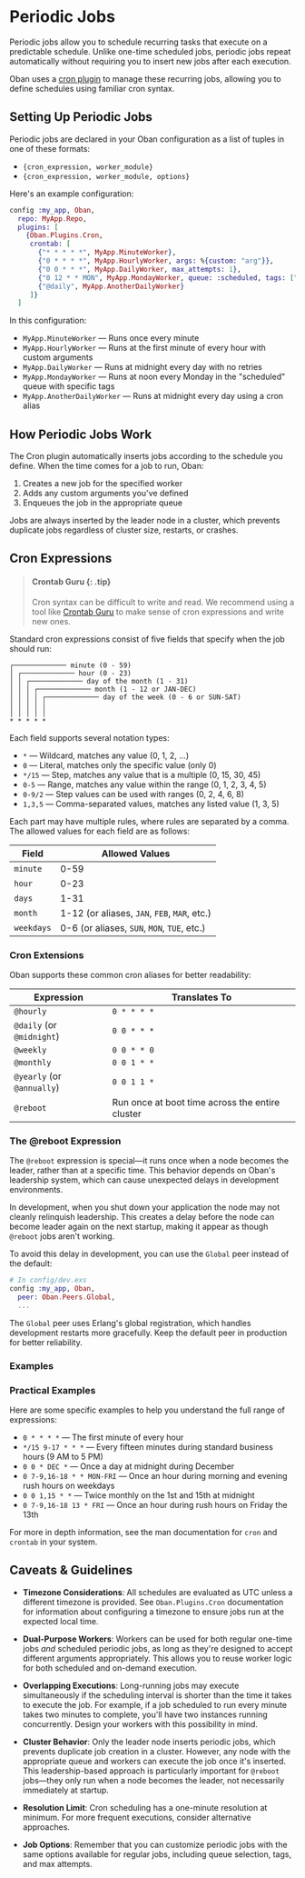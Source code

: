 # Periodic Jobs

Periodic jobs allow you to schedule recurring tasks that execute on a predictable schedule. Unlike
one-time scheduled jobs, periodic jobs repeat automatically without requiring you to insert new
jobs after each execution.

Oban uses a [cron plugin](`Oban.Plugins.Cron`) to manage these recurring jobs, allowing you to
define schedules using familiar cron syntax.

## Setting Up Periodic Jobs

Periodic jobs are declared in your Oban configuration as a list of tuples in one of these formats:

* `{cron_expression, worker_module}`
* `{cron_expression, worker_module, options}`

Here's an example configuration:

```elixir
config :my_app, Oban,
  repo: MyApp.Repo,
  plugins: [
    {Oban.Plugins.Cron,
     crontab: [
       {"* * * * *", MyApp.MinuteWorker},
       {"0 * * * *", MyApp.HourlyWorker, args: %{custom: "arg"}},
       {"0 0 * * *", MyApp.DailyWorker, max_attempts: 1},
       {"0 12 * * MON", MyApp.MondayWorker, queue: :scheduled, tags: ["mondays"]},
       {"@daily", MyApp.AnotherDailyWorker}
     ]}
  ]
```

In this configuration:

* `MyApp.MinuteWorker` — Runs once every minute
* `MyApp.HourlyWorker` — Runs at the first minute of every hour with custom arguments
* `MyApp.DailyWorker` — Runs at midnight every day with no retries
* `MyApp.MondayWorker` — Runs at noon every Monday in the "scheduled" queue with specific tags
* `MyApp.AnotherDailyWorker` — Runs at midnight every day using a cron alias

## How Periodic Jobs Work

The Cron plugin automatically inserts jobs according to the schedule you define. When the time
comes for a job to run, Oban:

1. Creates a new job for the specified worker
2. Adds any custom arguments you've defined
3. Enqueues the job in the appropriate queue

Jobs are always inserted by the leader node in a cluster, which prevents duplicate jobs regardless
of cluster size, restarts, or crashes.

## Cron Expressions

> #### Crontab Guru {: .tip}
>
> Cron syntax can be difficult to write and read. We recommend using a tool like
> [Crontab Guru][guru] to make sense of cron expressions and write new ones.

Standard cron expressions consist of five fields that specify when the job should run:

```
┌───────────── minute (0 - 59)
│ ┌───────────── hour (0 - 23)
│ │ ┌───────────── day of the month (1 - 31)
│ │ │ ┌───────────── month (1 - 12 or JAN-DEC)
│ │ │ │ ┌───────────── day of the week (0 - 6 or SUN-SAT)
│ │ │ │ │
│ │ │ │ │
* * * * *
```

Each field supports several notation types:

* `*` — Wildcard, matches any value (0, 1, 2, …)
* `0` — Literal, matches only the specific value (only 0)
* `*/15` — Step, matches any value that is a multiple (0, 15, 30, 45)
* `0-5` — Range, matches any value within the range (0, 1, 2, 3, 4, 5)
* `0-9/2` — Step values can be used with ranges (0, 2, 4, 6, 8)
* `1,3,5` — Comma-separated values, matches any listed value (1, 3, 5)

Each part may have multiple rules, where rules are separated by a comma. The allowed values for
each field are as follows:

| Field      | Allowed Values                               |
| ---------- | -------------------------------------------- |
| `minute`   | 0-59                                         |
| `hour`     | 0-23                                         |
| `days`     | 1-31                                         |
| `month`    | 1-12 (or aliases, `JAN`, `FEB`, `MAR`, etc.) |
| `weekdays` | 0-6 (or aliases, `SUN`, `MON`, `TUE`, etc.)  |

### Cron Extensions

Oban supports these common cron aliases for better readability:

| Expression                 | Translates To                                   |
| -------------------------- | ----------------------------------------------- |
| `@hourly`                  | `0 * * * *`                                     |
| `@daily` (or `@midnight`)  | `0 0 * * *`                                     |
| `@weekly`                  | `0 0 * * 0`                                     |
| `@monthly`                 | `0 0 1 * *`                                     |
| `@yearly` (or `@annually`) | `0 0 1 1 *`                                     |
| `@reboot`                  | Run once at boot time across the entire cluster |

### The @reboot Expression

The `@reboot` expression is special—it runs once when a node becomes the leader, rather than at a
specific time. This behavior depends on Oban's leadership system, which can cause unexpected
delays in development environments.

In development, when you shut down your application the node may not cleanly relinquish
leadership. This creates a delay before the node can become leader again on the next startup,
making it appear as though `@reboot` jobs aren't working.

To avoid this delay in development, you can use the `Global` peer instead of the default:

```elixir
# In config/dev.exs
config :my_app, Oban,
  peer: Oban.Peers.Global,
  ...
```

The `Global` peer uses Erlang's global registration, which handles development restarts more
gracefully. Keep the default peer in production for better reliability.

### Examples

### Practical Examples

Here are some specific examples to help you understand the full range of expressions:

* `0 * * * *` — The first minute of every hour
* `*/15 9-17 * * *` — Every fifteen minutes during standard business hours (9 AM to 5 PM)
* `0 0 * DEC *` — Once a day at midnight during December
* `0 7-9,16-18 * * MON-FRI` — Once an hour during morning and evening rush hours on weekdays
* `0 0 1,15 * *` — Twice monthly on the 1st and 15th at midnight
* `0 7-9,16-18 13 * FRI` — Once an hour during rush hours on Friday the 13th

For more in depth information, see the man documentation for `cron` and `crontab` in your system.

## Caveats & Guidelines

* **Timezone Considerations**: All schedules are evaluated as UTC unless a different timezone is
  provided. See `Oban.Plugins.Cron` documentation for information about configuring a timezone to
  ensure jobs run at the expected local time.

* **Dual-Purpose Workers**: Workers can be used for both regular one-time jobs _and_ scheduled
  periodic jobs, as long as they're designed to accept different arguments appropriately. This
  allows you to reuse worker logic for both scheduled and on-demand execution.

* **Overlapping Executions**: Long-running jobs may execute simultaneously if the scheduling
  interval is shorter than the time it takes to execute the job. For example, if a job scheduled to
  run every minute takes two minutes to complete, you'll have two instances running concurrently.
  Design your workers with this possibility in mind.

* **Cluster Behavior**: Only the leader node inserts periodic jobs, which prevents duplicate job
  creation in a cluster. However, any node with the appropriate queue and workers can execute the
  job once it's inserted. This leadership-based approach is particularly important for `@reboot`
  jobs—they only run when a node becomes the leader, not necessarily immediately at startup.

* **Resolution Limit**: Cron scheduling has a one-minute resolution at minimum. For more frequent
  executions, consider alternative approaches.

* **Job Options**: Remember that you can customize periodic jobs with the same options available
  for regular jobs, including queue selection, tags, and max attempts.

[cron]: https://en.wikipedia.org/wiki/Cron
[guru]: https://crontab.guru
